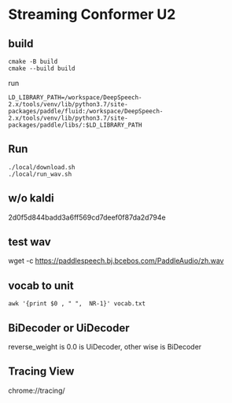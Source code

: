 # Streaming Conformer U2

## build

```
cmake -B build
cmake --build build
```

run

```
LD_LIBRARY_PATH=/workspace/DeepSpeech-2.x/tools/venv/lib/python3.7/site-packages/paddle/fluid:/workspace/DeepSpeech-2.x/tools/venv/lib/python3.7/site-packages/paddle/libs/:$LD_LIBRARY_PATH
```


## Run

```
./local/download.sh
./local/run_wav.sh
```


## w/o kaldi
2d0f5d844badd3a6ff569cd7deef0f87da2d794e


## test wav

wget -c https://paddlespeech.bj.bcebos.com/PaddleAudio/zh.wav


## vocab to unit

```
awk '{print $0 , " ",  NR-1}' vocab.txt 
```

## BiDecoder or UiDecoder
reverse_weight is 0.0 is UiDecoder, other wise is BiDecoder


## Tracing View

chrome://tracing/
